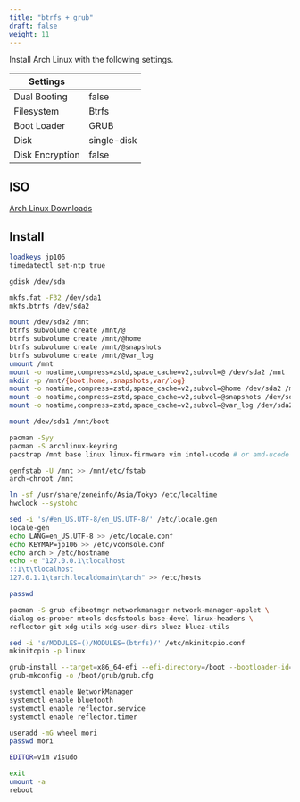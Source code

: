 ```yaml
---
title: "btrfs + grub"
draft: false
weight: 11
---
```


Install Arch Linux with the following settings.

| Settings        |             |
| --------------- | ----------- |
| Dual Booting    | false       |
| Filesystem      | Btrfs       |
| Boot Loader     | GRUB        |
| Disk            | single-disk |
| Disk Encryption | false       |

## ISO

[Arch Linux Downloads](https://archlinux.org/download/)

## Install

```sh
loadkeys jp106
timedatectl set-ntp true

gdisk /dev/sda

mkfs.fat -F32 /dev/sda1
mkfs.btrfs /dev/sda2

mount /dev/sda2 /mnt
btrfs subvolume create /mnt/@
btrfs subvolume create /mnt/@home
btrfs subvolume create /mnt/@snapshots
btrfs subvolume create /mnt/@var_log
umount /mnt
mount -o noatime,compress=zstd,space_cache=v2,subvol=@ /dev/sda2 /mnt
mkdir -p /mnt/{boot,home,.snapshots,var/log}
mount -o noatime,compress=zstd,space_cache=v2,subvol=@home /dev/sda2 /mnt/home
mount -o noatime,compress=zstd,space_cache=v2,subvol=@snapshots /dev/sda2 /mnt/.snapshots
mount -o noatime,compress=zstd,space_cache=v2,subvol=@var_log /dev/sda2 /mnt/var/log

mount /dev/sda1 /mnt/boot

pacman -Syy
pacman -S archlinux-keyring
pacstrap /mnt base linux linux-firmware vim intel-ucode # or amd-ucode

genfstab -U /mnt >> /mnt/etc/fstab
arch-chroot /mnt

ln -sf /usr/share/zoneinfo/Asia/Tokyo /etc/localtime
hwclock --systohc

sed -i 's/#en_US.UTF-8/en_US.UTF-8/' /etc/locale.gen
locale-gen
echo LANG=en_US.UTF-8 >> /etc/locale.conf
echo KEYMAP=jp106 >> /etc/vconsole.conf
echo arch > /etc/hostname
echo -e "127.0.0.1\tlocalhost
::1\t\tlocalhost
127.0.1.1\tarch.localdomain\tarch" >> /etc/hosts

passwd

pacman -S grub efibootmgr networkmanager network-manager-applet \
dialog os-prober mtools dosfstools base-devel linux-headers \
reflector git xdg-utils xdg-user-dirs bluez bluez-utils

sed -i 's/MODULES=()/MODULES=(btrfs)/' /etc/mkinitcpio.conf
mkinitcpio -p linux

grub-install --target=x86_64-efi --efi-directory=/boot --bootloader-id=GRUB
grub-mkconfig -o /boot/grub/grub.cfg

systemctl enable NetworkManager
systemctl enable bluetooth
systemctl enable reflector.service
systemctl enable reflector.timer

useradd -mG wheel mori
passwd mori

EDITOR=vim visudo

exit
umount -a
reboot
```
